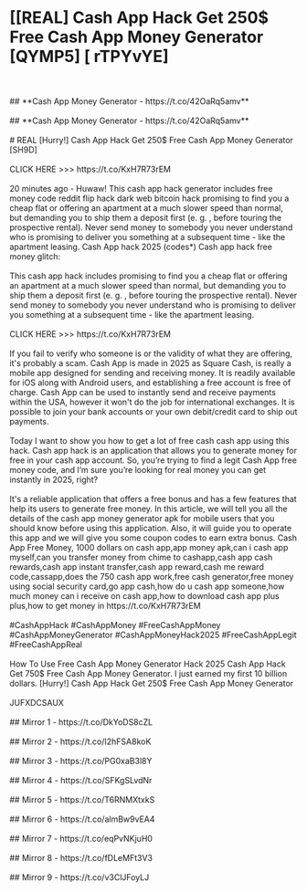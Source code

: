 # [[REAL] Cash App Hack Get 250$ Free Cash App Money Generator [QYMP5] [ rTPYvYE]
<br>
<br>## **Cash App Money Generator - https://t.co/42OaRq5amv**
<br>
<br>## **Cash App Money Generator - https://t.co/42OaRq5amv**
<br>
<br># REAL [Hurry!] Cash App Hack Get 250$ Free Cash App Money Generator [SH9D]
<br>
<br>CLICK HERE >>> https://t.co/KxH7R73rEM
<br>
<br>20 minutes ago - Huwaw! This cash app hack generator includes free money code reddit flip hack dark web bitcoin hack promising to find you a cheap flat or offering an apartment at a much slower speed than normal, but demanding you to ship them a deposit first (e. g. , before touring the prospective rental).  Never send money to somebody you never understand who is promising to deliver you something at a subsequent time - like the apartment leasing.  Cash App hack 2025 (codes*) Cash app hack free money glitch:
<br>
<br>This cash app hack includes promising to find you a cheap flat or offering an apartment at a much slower speed than normal, but demanding you to ship them a deposit first (e. g. , before touring the prospective rental).  Never send money to somebody you never understand who is promising to deliver you something at a subsequent time - like the apartment leasing. 
<br>
<br>CLICK HERE >>> https://t.co/KxH7R73rEM
<br>
<br>If you fail to verify who someone is or the validity of what they are offering, it's probably a scam.  Cash App is made in 2025 as Square Cash, is really a mobile app designed for sending and receiving money.  It is readily available for iOS along with Android users, and establishing a free account is free of charge.  Cash App can be used to instantly send and receive payments within the USA, however it won't do the job for international exchanges.  It is possible to join your bank accounts or your own debit/credit card to ship out payments. 
<br>
<br>Today I want to show you how to get a lot of free cash cash app using this hack.  Cash app hack is an application that allows you to generate money for free in your cash app account.  So, you’re trying to find a legit Cash App free money code, and I’m sure you’re looking for real money you can get instantly in 2025, right?
<br>
<br>It's a reliable application that offers a free bonus and has a few features that help its users to generate free money.  In this article, we will tell you all the details of the cash app money generator apk for mobile users that you should know before using this application.  Also, it will guide you to operate this app and we will give you some coupon codes to earn extra bonus.  Cash App Free Money, 1000 dollars on cash app,app money apk,can i cash app myself,can you transfer money from chime to cashapp,cash app cash rewards,cash app instant transfer,cash app reward,cash me reward code,cassapp,does the 750 cash app work,free cash generator,free money using social security card,go app cash,how do u cash app someone,how much money can i receive on cash app,how to download cash app plus plus,how to get money in https://t.co/KxH7R73rEM
<br>
<br>#CashAppHack #CashAppMoney #FreeCashAppMoney #CashAppMoneyGenerator #CashAppMoneyHack2025 #FreeCashAppLegit #FreeCashAppReal
<br>
<br>How To Use Free Cash App Money Generator Hack 2025 Cash App Hack Get 750$ Free Cash App Money Generator.  I just earned my first 10 billion dollars.  [Hurry!] Cash App Hack Get 250$ Free Cash App Money Generator
<br>
<br>JUFXDCSAUX
<br>
<br>## Mirror 1 - https://t.co/DkYoDS8cZL
<br>
<br>## Mirror 2 - https://t.co/I2hFSA8koK
<br>
<br>## Mirror 3 - https://t.co/PG0xaB3l8Y
<br>
<br>## Mirror 4 - https://t.co/SFKgSLvdNr
<br>
<br>## Mirror 5 - https://t.co/T6RNMXtxkS
<br>
<br>## Mirror 6 - https://t.co/almBw9vEA4
<br>
<br>## Mirror 7 - https://t.co/eqPvNKjuH0
<br>
<br>## Mirror 8 - https://t.co/fDLeMFt3V3
<br>
<br>## Mirror 9 - https://t.co/v3ClJFoyLJ
<br>
<br>

